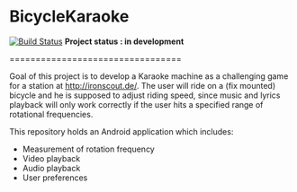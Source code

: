 # BicycleKaraoke

[![Build Status](https://travis-ci.org/mdicke2s/BicycleKaraoke.svg?branch=master)](https://travis-ci.org/mdicke2s/BicycleKaraoke)
**Project status : in development** 

=================================


Goal of this project is to develop a Karaoke machine as a challenging game for a station at http://ironscout.de/. The user will ride on a (fix mounted) bicycle and he is supposed to adjust riding speed, since music and lyrics playback will only work correctly if the user hits a specified range of rotational frequencies.

This repository holds an Android application which includes:
- Measurement of rotation frequency
- Video playback
- Audio playback
- User preferences
